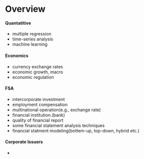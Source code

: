 # Overview

#### Quantatitive

- multiple regression
- time-series analysis
- machine learning

#### Economics

- currency exchange rates
- economic growth, macro
- economic regulation

#### FSA

- intercorporate investment
- employment compensation
- multinational operation(e.g., exchange rate)
- financial institution.(bank)
- quality of financial report
- some financial statement analysis techniques
- financial statment modeling(bottem-up, top-down, hybrid etc.)

#### Corporate Issuers

- 